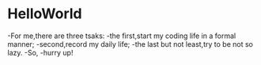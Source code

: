 # HelloWorld
-For me,there are three tsaks:
-the first,start my coding life in a formal manner;
-second,record my daily life;
-the last but not least,try to be not so lazy.
-So,
-hurry up!
